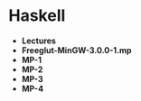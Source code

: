 # Haskell

<ul>

<li><b> Lectures </b></li>
<li><b> Freeglut-MinGW-3.0.0-1.mp </b></li>
<li><b> MP-1 </b></li>
<li><b> MP-2 </b></li>
<li><b> MP-3 </b></li>
<li><b> MP-4 </b></li>

</ul>

